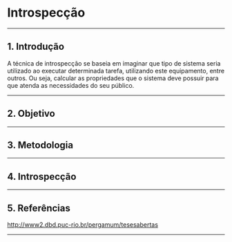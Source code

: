 # Introspecção
***
## 1. Introdução
A técnica de introspecção se baseia em imaginar que tipo de sistema seria utilizado ao executar determinada tarefa, utilizando este equipamento, entre outros. Ou
seja, calcular as propriedades que o sistema deve possuir para que atenda as necessidades do seu público.
***
## 2. Objetivo
***
## 3. Metodologia
***
## 4. Introspecção
***
## 5. Referências

http://www2.dbd.puc-rio.br/pergamum/tesesabertas
***
